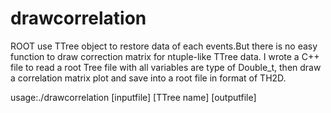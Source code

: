# drawcorrelation

ROOT use TTree object to restore data of each events.But there is no easy function to draw correction matrix for ntuple-like TTree data. I wrote a C++ file to read a root Tree file with all variables are type of Double_t, then draw a correlation matrix plot and save into a root file in format of TH2D.

usage:./drawcorrelation [inputfile] [TTree name] [outputfile]
